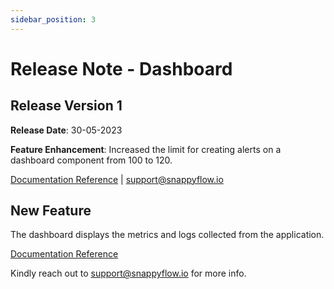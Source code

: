 ```yaml
---
sidebar_position: 3 
---
```

# Release Note - Dashboard

## Release Version 1

**Release Date**: 30-05-2023

**Feature Enhancement**: Increased the limit for creating alerts on a dashboard component from 100 to 120.

[Documentation Reference](/docs/sidebar-sf-selfhosted-turbo//category/dashboards) | [support@snappyflow.io](mailto:support@snappyflow.io) 

## New Feature

The dashboard displays the metrics and logs collected from the application.

[Documentation Reference](/docs/sidebar-sf-selfhosted-turbo/category/dashboards)

Kindly reach out to [support@snappyflow.io](mailto:support@snappyflow.io) for more info.
